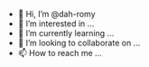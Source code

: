 - 👋 Hi, I’m @dah-romy
- 👀 I’m interested in ...
- 🌱 I’m currently learning ...
- 💞️ I’m looking to collaborate on ...
- 📫 How to reach me ...

<!---
dah-romy/dah-romy is a ✨ special ✨ repository because its `README.md` (this file) appears on your GitHub profile.
You can click the Preview link to take a look at your changes.
--->
